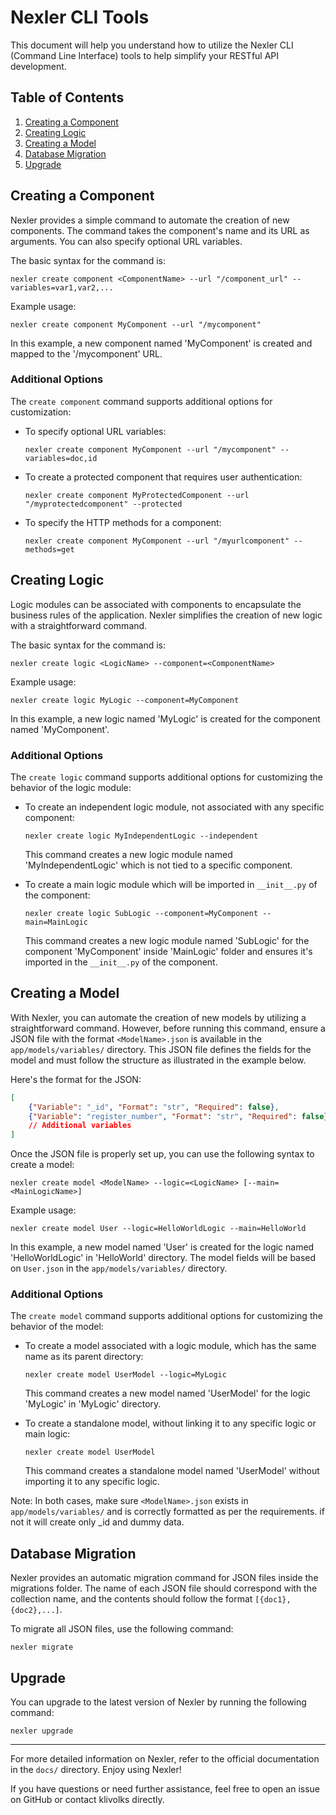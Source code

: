 # Nexler CLI Tools

This document will help you understand how to utilize the Nexler CLI (Command Line Interface) tools to help simplify your RESTful API development. 

## Table of Contents
1. [Creating a Component](#creating-a-component)
2. [Creating Logic](#creating-logic)
3. [Creating a Model](#creating-a-model)
4. [Database Migration](#database-migration)
5. [Upgrade](#upgrade)


## Creating a Component

Nexler provides a simple command to automate the creation of new components. The command takes the component's name and its URL as arguments. You can also specify optional URL variables.

The basic syntax for the command is:

```shell
nexler create component <ComponentName> --url "/component_url" --variables=var1,var2,...
```

Example usage:

```shell
nexler create component MyComponent --url "/mycomponent"
```

In this example, a new component named 'MyComponent' is created and mapped to the '/mycomponent' URL.

### Additional Options

The `create component` command supports additional options for customization:

- To specify optional URL variables:
    ```shell
    nexler create component MyComponent --url "/mycomponent" --variables=doc,id
    ```

- To create a protected component that requires user authentication:
    ```shell
    nexler create component MyProtectedComponent --url "/myprotectedcomponent" --protected
    ```

- To specify the HTTP methods for a component:
    ```shell
    nexler create component MyComponent --url "/myurlcomponent" --methods=get
    ```

## Creating Logic

Logic modules can be associated with components to encapsulate the business rules of the application. Nexler simplifies the creation of new logic with a straightforward command.

The basic syntax for the command is:

```shell
nexler create logic <LogicName> --component=<ComponentName>
```

Example usage:

```shell
nexler create logic MyLogic --component=MyComponent
```

In this example, a new logic named 'MyLogic' is created for the component named 'MyComponent'.

### Additional Options

The `create logic` command supports additional options for customizing the behavior of the logic module:

- To create an independent logic module, not associated with any specific component:
    ```shell
    nexler create logic MyIndependentLogic --independent
    ```
    This command creates a new logic module named 'MyIndependentLogic' which is not tied to a specific component.

- To create a main logic module which will be imported in `__init__.py` of the component:
    ```shell
    nexler create logic SubLogic --component=MyComponent --main=MainLogic
    ```
    This command creates a new logic module named 'SubLogic' for the component 'MyComponent' inside 'MainLogic' folder and ensures it's imported in the `__init__.py` of the component.
## Creating a Model

With Nexler, you can automate the creation of new models by utilizing a straightforward command. However, before running this command, ensure a JSON file with the format `<ModelName>.json` is available in the `app/models/variables/` directory. This JSON file defines the fields for the model and must follow the structure as illustrated in the example below.

Here's the format for the JSON:

```json
[
    {"Variable": "_id", "Format": "str", "Required": false},
    {"Variable": "register_number", "Format": "str", "Required": false}
    // Additional variables
]
```

Once the JSON file is properly set up, you can use the following syntax to create a model:

```shell
nexler create model <ModelName> --logic=<LogicName> [--main=<MainLogicName>]
```

Example usage:

```shell
nexler create model User --logic=HelloWorldLogic --main=HelloWorld
```

In this example, a new model named 'User' is created for the logic named 'HelloWorldLogic' in 'HelloWorld' directory. The model fields will be based on `User.json` in the `app/models/variables/` directory.

### Additional Options

The `create model` command supports additional options for customizing the behavior of the model:

- To create a model associated with a logic module, which has the same name as its parent directory:
    ```shell
    nexler create model UserModel --logic=MyLogic
    ```
    This command creates a new model named 'UserModel' for the logic 'MyLogic' in 'MyLogic' directory.

- To create a standalone model, without linking it to any specific logic or main logic:
    ```shell
    nexler create model UserModel
    ```
    This command creates a standalone model named 'UserModel' without importing it to any specific logic.

Note: In both cases, make sure `<ModelName>.json` exists in `app/models/variables/` and is correctly formatted as per the requirements. if not it will create only _id and dummy data.


## Database Migration

Nexler provides an automatic migration command for JSON files inside the migrations folder. The name of each JSON file should correspond with the collection name, and the contents should follow the format `[{doc1},{doc2},...]`.

To migrate all JSON files, use the following command:

```shell
nexler migrate
```

## Upgrade

You can upgrade to the latest version of Nexler by running the following command:

```shell
nexler upgrade
```

---

For more detailed information on Nexler, refer to the official documentation in the `docs/` directory. Enjoy using Nexler!

If you have questions or need further assistance, feel free to open an issue on GitHub or contact klivolks directly.
